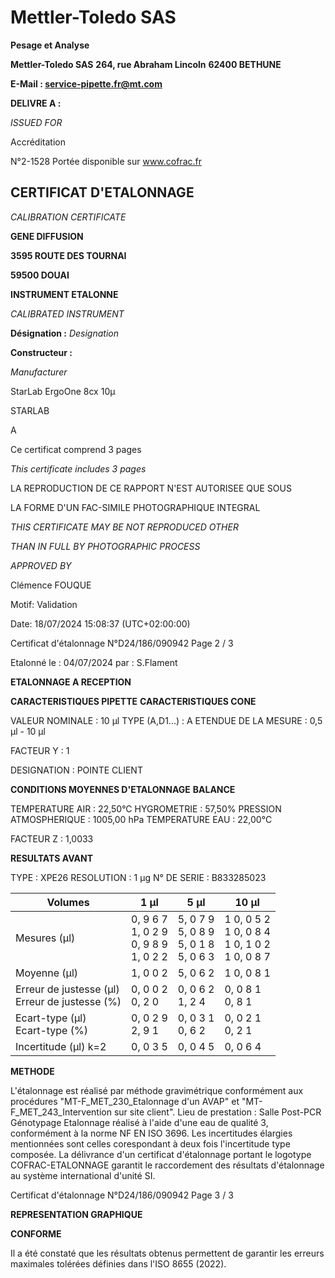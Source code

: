 # **Mettler-Toledo SAS**

**Pesage et Analyse**

**Mettler-Toledo SAS**
**264, rue Abraham Lincoln**
**62400 BETHUNE**

**E-Mail : service-pipette.fr@mt.com**


**DELIVRE A :**

_ISSUED FOR_


Accréditation

N°2-1528
Portée disponible
sur www.cofrac.fr
## **CERTIFICAT D'ETALONNAGE**

_CALIBRATION CERTIFICATE_

**GENE DIFFUSION**

**3595 ROUTE DES TOURNAI**

**59500 DOUAI**


**INSTRUMENT ETALONNE**

_CALIBRATED INSTRUMENT_


**Désignation :**
_Designation_

**Constructeur :**

_Manufacturer_


StarLab ErgoOne 8cx 10µ

STARLAB



A



Ce certificat comprend 3 pages

_This certificate includes 3 pages_

LA REPRODUCTION DE CE RAPPORT N'EST AUTORISEE QUE SOUS

LA FORME D'UN FAC-SIMILE PHOTOGRAPHIQUE INTEGRAL

_THIS CERTIFICATE MAY BE NOT REPRODUCED OTHER_

_THAN IN FULL BY PHOTOGRAPHIC PROCESS_


_APPROVED BY_

Clémence FOUQUE

Motif: Validation

Date: 18/07/2024 15:08:37 (UTC+02:00:00)

Certificat d'étalonnage N°D24/186/090942  Page 2 / 3

Etalonné le : 04/07/2024 par : S.Flament

**ETALONNAGE A RECEPTION**

**CARACTERISTIQUES PIPETTE** **CARACTERISTIQUES CONE**


VALEUR NOMINALE : 10 µl
TYPE (A,D1...) : A
ETENDUE DE LA MESURE : 0,5 µl - 10 µl

FACTEUR Y : 1


DESIGNATION : POINTE CLIENT


**CONDITIONS MOYENNES D'ETALONNAGE** **BALANCE**


TEMPERATURE AIR : 22,50°C
HYGROMETRIE : 57,50%
PRESSION ATMOSPHERIQUE : 1005,00 hPa
TEMPERATURE EAU : 22,00°C

FACTEUR Z : 1,0033

**RESULTATS AVANT**


TYPE : XPE26
RESOLUTION : 1 µg
N° DE SERIE : B833285023










|Volumes|1 µl|5 µl|10 µl|
|---|---|---|---|
|Mesures (µl)|0, 9 6 7<br>1, 0 2 9<br>0, 9 8 9<br>1, 0 2 2|5, 0 7 9<br>5, 0 8 9<br>5, 0 1 8<br>5, 0 6 3|1 0, 0 5 2<br>1 0, 0 8 4<br>1 0, 1 0 2<br>1 0, 0 8 7|
|Moyenne (µl)|1, 0 0 2|5, 0 6 2|1 0, 0 8 1|
|Erreur de justesse (µl)<br>Erreur de justesse (%)|0, 0 0 2<br>0, 2 0|0, 0 6 2<br>1, 2 4|0, 0 8 1<br>0, 8 1|
|Ecart-type (µl)<br>Ecart-type (%)|0, 0 2 9<br>2, 9 1|0, 0 3 1<br>0, 6 2|0, 0 2 1<br>0, 2 1|
|Incertitude (µl) k=2|0, 0 3 5|0, 0 4 5|0, 0 6 4|


**METHODE**

L'étalonnage est réalisé par méthode gravimétrique conformément aux procédures "MT-F_MET_230_Etalonnage d'un AVAP" et
"MT-F_MET_243_Intervention sur site client".
Lieu de prestation : Salle Post-PCR Génotypage
Etalonnage réalisé à l'aide d'une eau de qualité 3, conformément à la norme NF EN ISO 3696.
Les incertitudes élargies mentionnées sont celles corespondant à deux fois l'incertitude type composée.
La délivrance d'un certificat d'étalonnage portant le logotype COFRAC-ETALONNAGE garantit le raccordement des résultats d'étalonnage au système
international d'unité SI.

Certificat d'étalonnage N°D24/186/090942  Page 3 / 3

**REPRESENTATION GRAPHIQUE**

**CONFORME**

Il a été constaté que les résultats obtenus permettent de garantir les erreurs maximales tolérées définies dans l'ISO 8655 (2022).

